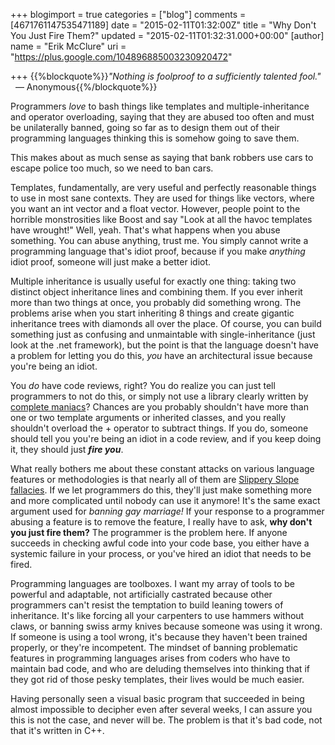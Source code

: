 +++
blogimport = true
categories = ["blog"]
comments = [4671761147535471189]
date = "2015-02-11T01:32:00Z"
title = "Why Don't You Just Fire Them?"
updated = "2015-02-11T01:32:31.000+00:00"
[author]
name = "Erik McClure"
uri = "https://plus.google.com/104896885003230920472"

+++
{{%blockquote%}}*"Nothing is foolproof to a sufficiently talented fool."*
&nbsp; &mdash; Anonymous{{%/blockquote%}}

Programmers *love* to bash things like templates and multiple-inheritance and operator overloading, saying that they are abused too often and must be unilaterally banned, going so far as to design them out of their programming languages thinking this is somehow going to save them.

This makes about as much sense as saying that bank robbers use cars to escape police too much, so we need to ban cars.

Templates, fundamentally, are very useful and perfectly reasonable things to use in most sane contexts. They are used for things like vectors, where you want an int vector and a float vector. However, people point to the horrible monstrosities like Boost and say "Look at all the havoc templates have wrought!" Well, yeah. That's what happens when you abuse something. You can abuse anything, trust me. You simply cannot write a programming language that's idiot proof, because if you make *anything* idiot proof, someone will just make a better idiot.

Multiple inheritance is usually useful for exactly one thing: taking two distinct object inheritance lines and combining them. If you ever inherit more than two things at once, you probably did something wrong. The problems arise when you start inheriting 8 things and create gigantic inheritance trees with diamonds all over the place. Of course, you can build something just as confusing and unmaintable with single-inheritance (just look at the .net framework), but the point is that the language doesn't have a problem for letting you do this, *you* have an architectural issue because you're being an idiot.

You *do* have code reviews, right? You do realize you can just tell programmers to not do this, or simply not use a library clearly written by [complete maniacs](http://www.boost.org/)? Chances are you probably shouldn't have more than one or two template arguments or inherited classes, and you really shouldn't overload the + operator to subtract things. If you do, someone should tell you you're being an idiot in a code review, and if you keep doing it, they should just ***fire you***.

What really bothers me about these constant attacks on various language features or methodologies is that nearly all of them are [Slippery Slope fallacies](http://en.wikipedia.org/wiki/Slippery_slope). If we let programmers do this, they'll just make something more and more complicated until nobody can use it anymore! It's the same exact argument used for *banning gay marriage!* If your response to a programmer abusing a feature is to remove the feature, I really have to ask, **why don't you just fire them?** The programmer is the problem here. If anyone succeeds in checking awful code into your code base, you either have a systemic failure in your process, or you've hired an idiot that needs to be fired.

Programming languages are toolboxes. I want my array of tools to be powerful and adaptable, not artificially castrated because other programmers can't resist the temptation to build leaning towers of inheritance. It's like forcing all your carpenters to use hammers without claws, or banning swiss army knives because someone was using it wrong. If someone is using a tool wrong, it's because they haven't been trained properly, or they're incompetent. The mindset of banning problematic features in programming languages arises from coders who have to maintain bad code, and who are deluding themselves into thinking that if they got rid of those pesky templates, their lives would be much easier.

Having personally seen a visual basic program that succeeded in being almost impossible to decipher even after several weeks, I can assure you this is not the case, and never will be. The problem is that it's bad code, not that it's written in C++.
